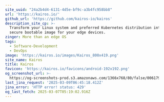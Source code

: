 ```yaml
---
site_uuid: "24a2b4d4-6131-4d5e-bf9c-a3b4fc958bb8"
url: 'https://kairos.io/'
github_url: 'https://github.com/kairos-io/kairos'
description_site_cp: >-
  Transform your Linux system and preferred Kubernetes distribution into a
  secure bootable image for your edge devices.
zinger: More than an edge OS
tags:
  - Software-Development
  - DevOps
image: 'https://kairos.io/images/Kairos_800x419.png'
site_name: Kairos
title: Kairos
favicon: 'https://kairos.io/favicons/android-192x192.png'
og_screenshot_url: >-
  https://og-screenshots-prod.s3.amazonaws.com/1366x768/80/false/006179cc11c839f9d2eaaaa25482116cdc3f779fcfc607fde617a13a504768e8.jpeg
last_jina_request: '2025-03-09T06:45:18.412Z'
jina_error: 'HTTP error! status: 429'
og_last_fetch: 2025-03-07T05:19:02.916Z
---
```


